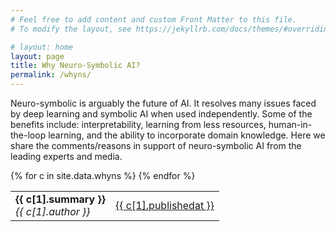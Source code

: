 ```yaml
---
# Feel free to add content and custom Front Matter to this file.
# To modify the layout, see https://jekyllrb.com/docs/themes/#overriding-theme-defaults

# layout: home
layout: page
title: Why Neuro-Symbolic AI?
permalink: /whyns/
---
```


Neuro-symbolic is arguably the future of AI. It resolves many issues faced by deep learning and symbolic AI when used independently. Some of the benefits include: interpretability, learning from less resources, human-in-the-loop learning, and the ability to incorporate domain knowledge. Here we share the comments/reasons in support of neuro-symbolic AI from the leading experts and media.

<div class="container">
  <div class="row">
    <table class="table">
      {% for c in site.data.whyns %}
      <tr>
      <td><b>{{ c[1].summary }}</b> <br> <i> {{ c[1].author }}</i></td>
      <td><a href= "{{ c[1].url }}" > {{ c[1].publishedat }} </a></td>
      </tr>
      {% endfor %}
    </table>
  </div>
</div>
